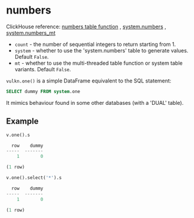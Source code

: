 # numbers

ClickHouse reference:
[numbers table function](https://clickhouse.yandex/docs/en/query_language/table_functions/numbers/)
, [system.numbers](https://clickhouse.yandex/docs/en/operations/system_tables/#system-numbers)
, [system.numbers_mt](https://clickhouse.yandex/docs/en/operations/system_tables/#system-numbers-mt)

- ```count``` - the number of sequential integers to return starting from 1.
- ```system``` - whether to use the 'system.numbers' table to generate values. Default ```False```.
- ```mt``` - whether to use the multi-threaded table function or system table variants. Default ```False```.


```vulkn.one()``` is a simple DataFrame equivalent to the SQL statement:

```sql
SELECT dummy FROM system.one
```

It mimics behaviour found in some other databases (with a 'DUAL' table).

## Example

```python
v.one().s

  row    dummy
-----  -------
    1        0

(1 row)

v.one().select('*').s

  row    dummy
-----  -------
    1        0

(1 row)

```
